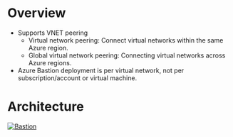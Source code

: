 # Overview
- Supports VNET peering
  - Virtual network peering: Connect virtual networks within the same Azure region.
  - Global virtual network peering: Connecting virtual networks across Azure regions.
- Azure Bastion deployment is per virtual network, not per subscription/account or virtual machine.

# Architecture

[![Bastion](https://learn.microsoft.com/en-us/azure/bastion/media/vnet-peering/design.png)](https://learn.microsoft.com/en-us/azure/bastion/media/vnet-peering/design.png)
